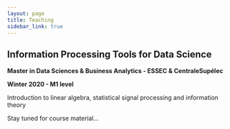 ```yaml
---
layout: page
title: Teaching
sidebar_link: true
---
```



Information Processing Tools for Data Science 
------


__Master in Data Sciences & Business Analytics - ESSEC & CentraleSupélec__


__Winter 2020 - M1 level__

Introduction to linear algebra, statistical signal processing and information theory

Stay tuned for course material...
